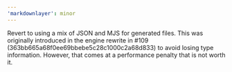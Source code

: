 ```yaml
---
'markdownlayer': minor
---
```


Revert to using a mix of JSON and MJS for generated files.
This was originally introduced in the engine rewrite in #109 (363bb665a68f0ee69bbebe5c28c1000c2a68d833) to avoid losing type information. However, that comes at a performance penalty that is not worth it.
